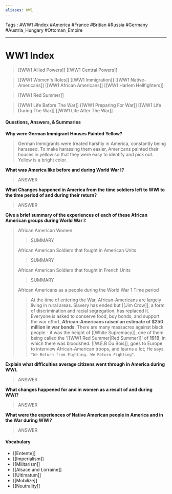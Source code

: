 ```yaml
---
aliases: WW1
---
```

Tags : #WW1 #Index #America #France #Britian #Russia #Germany #Austria_Hungary #Ottoman_Empire
___
# WW1 Index
> [[WW1 Allied Powers]]
> [[WW1 Central Powers]]

> [[WW1 Women's Roles]]
> [[WW1 Immigration]]
> [[WW1 Native-Americans]]
> [[WW1 African Americans]]
> [[WW1 Harlem Hellfighters]]

>[[WW1 Red Summer]]

> [[WW1 Life Before The War]]
> [[WW1 Preparing For War]]
> [[WW1 Life During The War]]
> [[WW1 Life After The War]]

#### Questions, Answers, & Summaries
**Why were German Immigrant Houses Painted Yellow?**
>German Immigrants were treated harshly in America, constantly being harassed. To make harassing them easier, Americans painted their houses in yellow so that they were easy to identify and pick out. Yellow is a bright color.

**What was America like before and during World War I?**
>ANSWER

**What Changes happened in America from the time soldiers left to WWI to the time period of and during their return?**
>ANSWER

**Give a brief summary of the experiences of each of these African American groups during World War I:**
>African American Women
>>SUMMARY
>
>African American Soldiers that fought in American Units
>>SUMMARY
>
>African American Soldiers that fought in French Units
>>SUMMARY
>
>African Americans as a people during the World War 1 Time period
>>At the time of entering the War, African-Americans are largely living in rural areas. Slavery has ended but [[Jim Crow]], a form of discrimination and racial segregation, has replaced it. Everyone is asked to conserve food, buy bonds, and support the war effort, **African-Americans raised an estimate of $250 million in war bonds**. There are many massacres against black people - it was the height of [[White Supremacy]], one of them being called the '[[WW1 Red Summer|Red Summer]]' of **1919**, in which there was bloodshed. [[W.E.B Du Bois]], goes to Europe to interview African-American troops, and learns a lot; He says `"We Return from Fighting. We Return Fighting"`.

**Explain what difficulties average citizens went through in America during WWI.**
>ANSWER

**What changes happened for and in women as a result of and during WWI?**
>ANSWER

**What were the experiences of Native American people in America and in the War during WWI?**
>ANSWER

#### Vocabulary
- [[Entente]]
- [[Imperialism]]
- [[Militarism]]
- [[Alsace and Lorraine]]
- [[Ultimatum]]
- [[Mobilize]]
- [[Neutrality]]